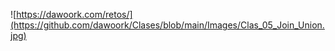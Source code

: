 ![https://dawoork.com/retos/](https://github.com/dawoork/Clases/blob/main/Images/Clas_05_Join_Union.jpg)
